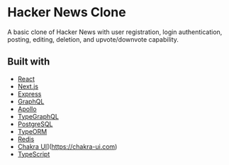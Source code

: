 # Hacker News Clone

A basic clone of Hacker News with user registration, login authentication, posting, editing, deletion, and upvote/downvote capability.

## Built with

- [React](https://reactjs.org)
- [Next.js](https://nextjs.org)
- [Express](https://expressjs.com)
- [GraphQL](https://graphql.org)
- [Apollo](https://www.apollographql.com)
- [TypeGraphQL](https://typegraphql.com)
- [PostgreSQL](https://www.postgresql.org)
- [TypeORM](https://typeorm.io/)
- [Redis](https://redis.io)
- [Chakra UI](./docs/images/react.svg)](https://chakra-ui.com)
- [TypeScript](https://www.typescriptlang.org)
